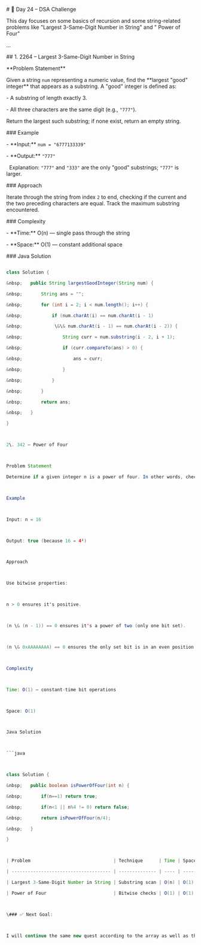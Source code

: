 \# 🚀 Day 24 – DSA Challenge



This day focuses on some basics of recursion and some string-related problems like "Largest 3-Same-Digit Number in String" and 	" Power of Four"



...



\## 1. 2264 – Largest 3-Same-Digit Number in String



\*\*Problem Statement\*\*  

Given a string `num` representing a numeric value, find the \*\*largest "good" integer\*\* that appears as a substring. A "good" integer is defined as:

\- A substring of length exactly 3.

\- All three characters are the same digit (e.g., `"777"`).



Return the largest such substring; if none exist, return an empty string.



\### Example

\- \*\*Input:\*\* `num = "6777133339"`  

\- \*\*Output:\*\* `"777"`  

&nbsp; Explanation: `"777"` and `"333"` are the only "good" substrings; `"777"` is larger.



\### Approach

Iterate through the string from index `2` to end, checking if the current and the two preceding characters are equal. Track the maximum substring encountered.



\### Complexity

\- \*\*Time:\*\* O(n) — single pass through the string  

\- \*\*Space:\*\* O(1) — constant additional space



\### Java Solution

```java

class Solution {

&nbsp;   public String largestGoodInteger(String num) {

&nbsp;       String ans = "";

&nbsp;       for (int i = 2; i < num.length(); i++) {

&nbsp;           if (num.charAt(i) == num.charAt(i - 1)

&nbsp;            \&\& num.charAt(i - 1) == num.charAt(i - 2)) {

&nbsp;               String curr = num.substring(i - 2, i + 1);

&nbsp;               if (curr.compareTo(ans) > 0) {

&nbsp;                   ans = curr;

&nbsp;               }

&nbsp;           }

&nbsp;       }

&nbsp;       return ans;

&nbsp;   }

}



2\. 342 – Power of Four



Problem Statement

Determine if a given integer n is a power of four. In other words, check if there exists an integer x such that n == 4^x.



Example



Input: n = 16



Output: true (because 16 = 4²)



Approach



Use bitwise properties:



n > 0 ensures it's positive.



(n \& (n - 1)) == 0 ensures it's a power of two (only one bit set).



(n \& 0xAAAAAAAA) == 0 ensures the only set bit is in an even position — a property specific to powers of four.



Complexity



Time: O(1) — constant-time bit operations



Space: O(1)



Java Solution



```java



class Solution {

&nbsp;   public boolean isPowerOfFour(int n) {

&nbsp;       if(n==1) return true;

&nbsp;       if(n<1 || n%4 != 0) return false;

&nbsp;       return isPowerOfFour(n/4);

&nbsp;   }

}



| Problem                               | Technique      | Time | Space |

| ------------------------------------- | -------------- | ---- | ----- |

| Largest 3-Same-Digit Number in String | Substring scan | O(n) | O(1)  |

| Power of Four                         | Bitwise checks | O(1) | O(1)  |



\### ✅ Next Goal:



I will continue the same new quest according to the array as well as the string







